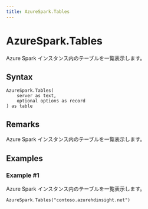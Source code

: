 ```yaml
---
title: AzureSpark.Tables
---
```


# AzureSpark.Tables


Azure Spark インスタンス内のテーブルを一覧表示します。


## Syntax

```powerquery
AzureSpark.Tables(
    server as text,
    optional options as record
) as table
```


## Remarks

Azure Spark インスタンス内のテーブルを一覧表示します。


## Examples

### Example #1 
Azure Spark インスタンス内のテーブルを一覧表示します。
```powerquery
AzureSpark.Tables("contoso.azurehdinsight.net")
```



